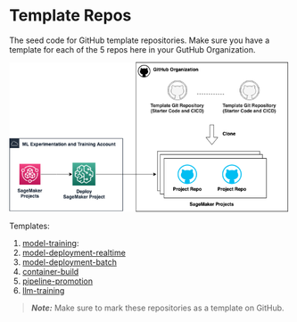 # Template Repos

The seed code for GitHub template repositories. Make sure you have a template for each of the 5 repos here in your GutHub Organization.

<img src="../architecture/template-repos.png" alt="drawing" width="500"/>

Templates:

1. [model-training](./model-training/):
2. [model-deployment-realtime](./model-deployment-realtime/)
3. [model-deployment-batch](./model-deployment-batch/)
4. [container-build](./container-build/)
5. [pipeline-promotion](./pipeline-promotion/)
6. [llm-training](./llm-training/)

> **_Note:_** Make sure to mark these repositories as a template on GitHub.